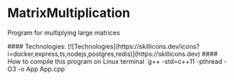 # MatrixMultiplication
<p>Program for multiplying large matrices</p>
#### Technologies:
[![Technologies](https://skillicons.dev/icons?i=docker,express,ts,nodejs,postgres,redis)](https://skillicons.dev)
#### How to compile this program on Linux terminal
`g++ -std=c++11 -pthread -O3 -o App App.cpp`
